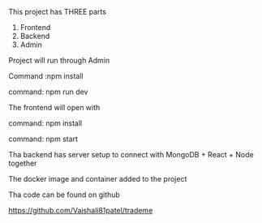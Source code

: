 This project has THREE parts
1. Frontend
2. Backend
3. Admin

Project will run through Admin 

Command :npm install

command: npm run dev

The frontend will open with

command: npm install

command: npm start

Tha backend has server setup to connect with MongoDB + React + Node together

The docker image and container added to the project

Tha code can be found on github 

https://github.com/Vaishali81patel/trademe
